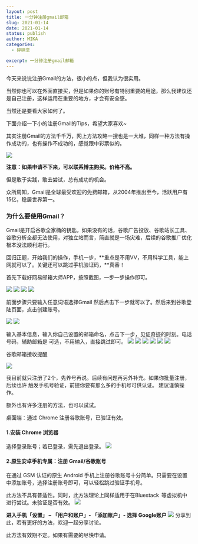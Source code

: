 ```yaml
---
layout: post
title: 一分钟注册gmail邮箱
slug: 2021-01-14
date: 2021-01-14
status: publish
author: MIKA
categories: 
  - 碎碎念

excerpt: 一分钟注册gmail邮箱
---
```


今天来说说注册Gmail的方法，很小的点，但我认为很实用。

当然你也可以在外面直接买，但是如果你的账号有特别重要的用途，那么我建议还是自己注册，这样运用在重要的地方，才会有安全感。

当然还是要看大家如何了。

下面介绍一下小的注册Gmail的Tips，希望大家喜欢~

其实注册Gmail的方法千千万，网上方法攻略一搜也是一大堆，同样一种方法有操作成功的，也有操作不成功的，感觉跟中彩票似的。


![](./210114/01.webp)

**注意：如果申请不下来，可以联系博主购买。价格不高。**

但是敢于实践，敢去尝试，总有成功的机会。

众所周知，Gmail是全球最受欢迎的免费邮箱，从2004年推出至今，活跃用户有15亿，稳居世界第一。


### 为什么要使用Gmail？

Gmail是开启谷歌全家桶的钥匙，如果没有的话，谷歌广告投放、谷歌站长工具、谷歌分析全都无法使用，对独立站而言，简直就是一场灾难，后续的谷歌推广优化根本没法顺利进行。

回归正题，开始我们的操作，手机一步，**重点是不用VV，不用科学工具，能上网就可以了。关键还可以跳过手机验证码，**真香！

首先下载好网易邮箱大师APP，按照截图，一步一步操作即可。

![](./210114/02.webp)
![](./210114/03.webp)
![](./210114/04.webp)
![](./210114/05.webp)

前面步骤只要输入任意词语选择Gmail 然后点击下一步就可以了。然后来到谷歌登陆页面，点击创建账号。

![](./210114/06.webp)
![](./210114/07.webp)

输入基本信息，输入你自己设置的邮箱命名，点击下一步，见证奇迹的时刻。电话号码，辅助邮箱是 可选，不用输入，直接跳过即可。
![](./210114/08.webp)
![](./210114/09.webp)
![](./210114/10.webp)
![](./210114/11.webp)
![](./210114/12.webp)
![](./210114/13.webp)

谷歌邮箱接收提醒

![](./210114/14.webp)

我目前就只注册了2个，先养号再说。后续有问题再另外补充。如果你批量注册，后续也许 触发手机号验证，前提你要有那么多的手机号可供认证。 建议谨慎操作。

额外也有许多注册的方法，也可以试试。

桌面端：通过 Chrome 注册谷歌账号，已验证有效。

#### 1.安装 Chrome 浏览器
选择登录账号；若已登录，需先退出登录。
![](./210114/15.webp)

#### 2.原生安卓手机专属：注册 Gmail/谷歌账号

在通过 GSM 认证的原生 Android 手机上注册谷歌账号十分简单。只需要在设置中添加账号，选择注册账号即可，可以轻松跳过验证手机号。

此方法不具有普适性。同时，此方法理论上同样适用于在Bluestack 等虚拟机中进行尝试。未验证是否有效。
![](./210114/16.webp)

**进入手机「设置」 – 「用户和账户」- 「添加账户」- 选择 Google账户**
![](./210114/17.webp)
分享到此，若有更好的方法，欢迎一起分享讨论。 

此方法有效期不定。如果有需要的尽快申请。

